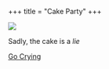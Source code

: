 +++
title = "Cake Party"
+++

<img class="transparent no-hover" style="width: min(calc(var(--content-width) / 3), 100%)" src="https://i1.theportalwiki.net/img/0/0a/Portal_Cake.png"/>

Sadly, the cake is a _lie_

<div class="buttons">
  <a href="../">Go Crying</a>
</div>
